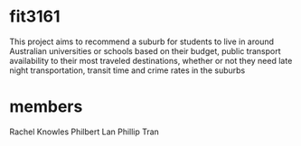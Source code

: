 # fit3161
This project aims to recommend a suburb for students to live in around Australian
universities or schools based on their budget, public transport availability to their most
traveled destinations, whether or not they need late night transportation, transit time and
crime rates in the suburbs

# members
Rachel Knowles
Philbert Lan
Phillip Tran

